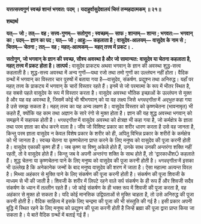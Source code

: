 **यत्तत्सत्त्वगुणं स्वच्छं शान्तं भगवत: पदम् ।** **यदाहुर्वासुदेवालयं चित्तं तन्महदात्मकम् ॥ २१॥** 

**शब्दार्थ** 

**यत्—** **जो** **; तत्—** **वह** **; सत्त्व-गुणम्—** **सतोगुण** **; स्वच्छम्—** **साफ** **; शान्तम्—** **शान्त** **; भगवत:—** **भगवान् का** **; पदम्—** **ज्ञान का पद** **; यत्—** **जो** **; आहु:—** **कहलाता है** **; वासुदेव-आलयम्—** **वासुदेव के नाम से** **; चित्तम्—** **चेतना** **; तत्—** **वह** **;** **महत्-आत्मकम्—** **महत् तत्त्व में प्रकट।** **.** 

**सतोगुण, जो भगवान् के ज्ञान की स्वच्छ, सौश्य अवस्था है और जो सामान्यत:** **वासुदेव या चेतना कहलाता है, महत् तत्त्व में प्रकट होता है।** **तात्पर्य :** वासुदेव प्राकट्य अथवा भगवान् के ज्ञान की अवस्था शुद्ध-सत्त्व कहलाती है। शुद्ध-सत्त्व अवस्था में अन्य गुणों—यथा रजो तथा तमो गुणों का उल्लंघन नहीं होता। वैदिक ग्रन्थों में भगवान् का विस्तार चार पुरुषों में बताया गया है—वासुदेव, संकर्षण. प्रद्युश्न तथा अनिरुद्ध। यहाँ पर महत् तत्त्व के प्राकट्य में भगवान् के चारों विस्तार रहते हैं। इनमें से जो परमात्मा के रूप में भीतर स्थित है, वह सबसे पहले वासुदेव के रूप में विस्तार करता है। वासुदेव अवस्था भौतिक इच्छाओं के उल्लंघन से मुक्त है और यह वह अवस्था है, जिसमें कोई भी श्रीभगवान् को या वह लक्ष्य जिसे *भगवद्गीता* में *अद्भुत* कहा गया है उसे समझ सकता है। महत् तत्त्व का यह अन्य लक्षण है। वासुदेव विस्तार को कृष्णचेतना (भावनामृत) भी कहते हैं, क्योंकि यह काम तथा अज्ञान के सारे रंगो से मुक्त होता है। ज्ञान की यह शुद्ध अवस्था भगवान् को समझने में सहायक होती है। *भगवद्गीता* में वासुदेव अवस्था को क्षेत्रज्ञ भी कहा गया है, जो कर्मक्षेत्र के ज्ञाता तथा परम ज्ञाता का बोध करने वाला है। जीव जो विशिष्ट प्रकार का शरीर धारण करता है उसे वह जानता है, किन्तु परम ज्ञाता वासुदेव न केवल विशेष प्रकार के शरीर को ही, अपितु विभिन्न प्रकार के शरीरों के कर्मक्षेत्र को भी जानता है। स्वच्छ चेतना या कृष्णचेतना प्राप्त करने के लिए मनुष्य को वासुदेव की पूजा करनी होती है। वासुदेव एकाकी कृष्ण ही हैं। जब कृष्ण या विष्णु अकेले होते हैं, उनके साथ उनकी अन्तरंगा शक्ति नहीं रहती, तो वे वासुदेव होते हैं। किन्तु जब वे अपनी अन्तरंगा शक्ति के साथ होते हैं, तो 'द्वारकाधीशÓ कहलाते हैं। शुद्ध चेतना या कृष्णचेतना पाने के लिए मनुष्य को वासुदेव की पूजा करनी होती है। *भगवद्गीता* में इसका भी उल्लेख है कि अनेकानेक जन्मों के बाद मनुष्य वासुदेव की शरण में जाता है। ऐसा महात्मा अत्यन्त विरल है। मिथ्या अहंकार से मुक्ति पाने के लिए संकर्षण की पूजा करनी होती है। संकर्षण की पूजा शिवजी के माध्यम से भी की जाती है। शिवजी के शरीर में लिपटे रहने वाले सर्प संकर्षण के ही रूप हैं और शिवजी सदैव संकर्षण के ध्यान में तल्लीन रहते हैं। जो कोई संकर्षण के ही भक्त रूप में शिवजी की पूजा करता है, वह अहंकार से मुक्त हो सकता है। यदि कोई मानसिक उद्विग्रताओं से मुक्ति चाहता है, तो उसे अनिरुद्ध की पूजा करनी होती है। वैदिक साहित्य में इसके लिए चन्द्रमा की पूजा की भी संस्तुति की गई है। इसी प्रकार अपनी बुद्धि में स्थित रहने के लिए मनुष्य को प्रद्युश्न की पूजा करनी होती है जिन्हें ब्रह्मा की पूजा द्वारा प्राप्त किया जा सकता है। ये बातें वैदिक ग्रन्थों में बताई गई हैं।  